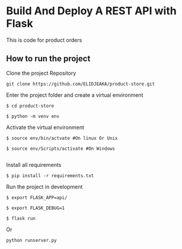 # Build And Deploy A REST API with Flask
This is code for product orders



## How to run the project

Clone the project Repository
```
git clone https://github.com/ELIDJEAKA/product-store.git

```

Enter the project folder and create a virtual environment
``` 
$ cd product-store 

$ python -m venv env 

```

Activate the virtual environment
``` 
$ source env/bin/actvate #On linux Or Unix

$ source env/Scripts/activate #On Windows 
 
```

Install all requirements

```
$ pip install -r requirements.txt
```

Run the project in development
```
$ export FLASK_APP=api/

$ export FLASK_DEBUG=1

$ flask run

```
Or 
``` 
python runserver.py
``` 

